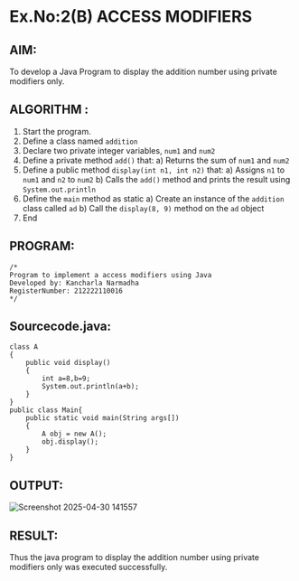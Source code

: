 # Ex.No:2(B) ACCESS MODIFIERS

## AIM:
To develop a Java Program to display the addition number using private modifiers only.

## ALGORITHM :
1.	Start the program.
2.	Define a class named `addition`
3.	Declare two private integer variables, `num1` and `num2`
4.	Define a private method `add()` that:
a)	Returns the sum of `num1` and `num2`
5.	Define a public method `display(int n1, int n2)` that:
a)	Assigns `n1` to `num1` and `n2` to `num2`
b)	Calls the `add()` method and prints the result using `System.out.println`
6.	Define the `main` method as static
a)	Create an instance of the `addition` class called `ad`
b)	Call the `display(8, 9)` method on the `ad` object
7.	End

## PROGRAM:
 ```
/*
Program to implement a access modifiers using Java
Developed by: Kancharla Narmadha
RegisterNumber: 212222110016
*/
```

## Sourcecode.java:
```
class A
{ 
    public void display() 
    { 
        int a=8,b=9;
        System.out.println(a+b); 
    }
}
public class Main{
    public static void main(String args[])
    {
        A obj = new A();
        obj.display();
    }
}
```

## OUTPUT:

![Screenshot 2025-04-30 141557](https://github.com/user-attachments/assets/834be99a-0747-40ce-ac6c-345dfaa49ef7)

## RESULT:
Thus the java program to display the addition number using private modifiers only was executed successfully.

